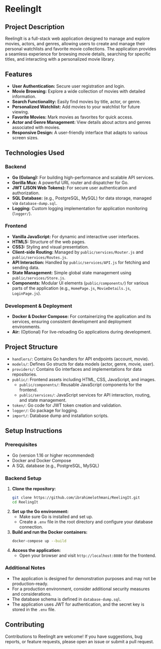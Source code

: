 # ReelingIt

## Project Description
ReelingIt is a full-stack web application designed to manage and explore movies, actors, and genres, allowing users to create and manage their personal watchlists and favorite movie collections. The application provides a seamless experience for browsing movie details, searching for specific titles, and interacting with a personalized movie library.

## Features
- **User Authentication:** Secure user registration and login.
- **Movie Browsing:** Explore a wide collection of movies with detailed information.
- **Search Functionality:** Easily find movies by title, actor, or genre.
- **Personalized Watchlist:** Add movies to your watchlist for future viewing.
- **Favorite Movies:** Mark movies as favorites for quick access.
- **Actor and Genre Management:** View details about actors and genres associated with movies.
- **Responsive Design:** A user-friendly interface that adapts to various screen sizes.

## Technologies Used

### Backend
- **Go (Golang):** For building high-performance and scalable API services.
- **Gorilla Mux:** A powerful URL router and dispatcher for Go.
- **JWT (JSON Web Tokens):** For secure user authentication and authorization.
- **SQL Database:** (e.g., PostgreSQL, MySQL) for data storage, managed via `database-dump.sql`.
- **Logging:** Custom logging implementation for application monitoring (`logger/`).

### Frontend
- **Vanilla JavaScript:** For dynamic and interactive user interfaces.
- **HTML5:** Structure of the web pages.
- **CSS3:** Styling and visual presentation.
- **Client-side Routing:** Managed by `public/services/Router.js` and `public/services/Routes.js`.
- **API Interaction:** Handled by `public/services/API.js` for fetching and sending data.
- **State Management:** Simple global state management using `public/services/Store.js`.
- **Components:** Modular UI elements (`public/components/`) for various parts of the application (e.g., `HomePage.js`, `MovieDetails.js`, `LoginPage.js`).

### Development & Deployment
- **Docker & Docker Compose:** For containerizing the application and its services, ensuring consistent development and deployment environments.
- **Air:** (Optional) For live-reloading Go applications during development.

## Project Structure
- `handlers/`: Contains Go handlers for API endpoints (account, movie).
- `models/`: Defines Go structs for data models (actor, genre, movie, user).
- `providers/`: Contains Go interfaces and implementations for data repositories.
- `public/`: Frontend assets including HTML, CSS, JavaScript, and images.
  - `public/components/`: Reusable JavaScript components for the frontend.
  - `public/services/`: JavaScript services for API interaction, routing, and state management.
- `token/`: Go code for JWT token creation and validation.
- `logger/`: Go package for logging.
- `import/`: Database dump and installation scripts.

## Setup Instructions

### Prerequisites
- Go (version 1.16 or higher recommended)
- Docker and Docker Compose
- A SQL database (e.g., PostgreSQL, MySQL)

### Backend Setup
1. **Clone the repository:**
   ```bash
   git clone https://github.com/ibrahimelothmani/ReelingIt.git
   cd ReelingIt
   ```
2. **Set up the Go environment:**
   - Make sure Go is installed and set up.
   - Create a `.env` file in the root directory and configure your database connection.
3. **Build and run the Docker containers:**
   ```bash
   docker-compose up --build
   ```
4. **Access the application:**
   - Open your browser and visit `http://localhost:8080` for the frontend.

### Additional Notes
- The application is designed for demonstration purposes and may not be production-ready.
- For a production environment, consider additional security measures and considerations.
- The database schema is defined in `database-dump.sql`.
- The application uses JWT for authentication, and the secret key is stored in the `.env` file.

## Contributing
Contributions to ReelingIt are welcome! If you have suggestions, bug reports, or feature requests, please open an issue or submit a pull request.


